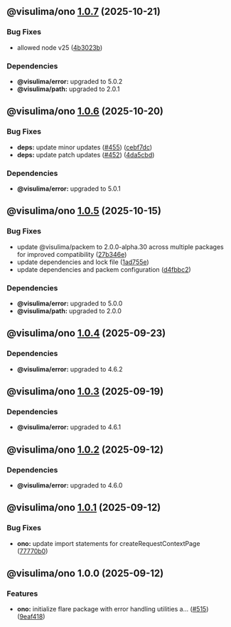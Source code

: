 ## @visulima/ono [1.0.7](https://github.com/visulima/visulima/compare/@visulima/ono@1.0.6...@visulima/ono@1.0.7) (2025-10-21)

### Bug Fixes

* allowed node v25 ([4b3023b](https://github.com/visulima/visulima/commit/4b3023bf2423b85e118af49ade096aec7534653f))


### Dependencies

* **@visulima/error:** upgraded to 5.0.2
* **@visulima/path:** upgraded to 2.0.1

## @visulima/ono [1.0.6](https://github.com/visulima/visulima/compare/@visulima/ono@1.0.5...@visulima/ono@1.0.6) (2025-10-20)

### Bug Fixes

* **deps:** update minor updates ([#455](https://github.com/visulima/visulima/issues/455)) ([cebf7dc](https://github.com/visulima/visulima/commit/cebf7dcdc7f6ca423ad141f90f6c30279f5fa392))
* **deps:** update patch updates ([#452](https://github.com/visulima/visulima/issues/452)) ([4da5cbd](https://github.com/visulima/visulima/commit/4da5cbd411ccd961be7fd6f454aaec841e220b5e))


### Dependencies

* **@visulima/error:** upgraded to 5.0.1

## @visulima/ono [1.0.5](https://github.com/visulima/visulima/compare/@visulima/ono@1.0.4...@visulima/ono@1.0.5) (2025-10-15)

### Bug Fixes

* update @visulima/packem to 2.0.0-alpha.30 across multiple packages for improved compatibility ([27b346e](https://github.com/visulima/visulima/commit/27b346eaa1c0fb0e420d9a9824482028307f4249))
* update dependencies and lock file ([1ad755e](https://github.com/visulima/visulima/commit/1ad755e4a4b68fb194631cf8fe5f9ddb312bc261))
* update dependencies and packem configuration ([d4fbbc2](https://github.com/visulima/visulima/commit/d4fbbc20dc92426437ff1769f5f8364328f5ddbe))


### Dependencies

* **@visulima/error:** upgraded to 5.0.0
* **@visulima/path:** upgraded to 2.0.0

## @visulima/ono [1.0.4](https://github.com/visulima/visulima/compare/@visulima/ono@1.0.3...@visulima/ono@1.0.4) (2025-09-23)


### Dependencies

* **@visulima/error:** upgraded to 4.6.2

## @visulima/ono [1.0.3](https://github.com/visulima/visulima/compare/@visulima/ono@1.0.2...@visulima/ono@1.0.3) (2025-09-19)


### Dependencies

* **@visulima/error:** upgraded to 4.6.1

## @visulima/ono [1.0.2](https://github.com/visulima/visulima/compare/@visulima/ono@1.0.1...@visulima/ono@1.0.2) (2025-09-12)


### Dependencies

* **@visulima/error:** upgraded to 4.6.0

## @visulima/ono [1.0.1](https://github.com/visulima/visulima/compare/@visulima/ono@1.0.0...@visulima/ono@1.0.1) (2025-09-12)

### Bug Fixes

* **ono:** update import statements for createRequestContextPage ([77770b0](https://github.com/visulima/visulima/commit/77770b05d5905856a4b63d688acae19f2de98145))

## @visulima/ono 1.0.0 (2025-09-12)

### Features

* **ono:** initialize flare package with error handling utilities a… ([#515](https://github.com/visulima/visulima/issues/515)) ([9eaf418](https://github.com/visulima/visulima/commit/9eaf41878717a4d34c07f5513a60ca3e09bceda6))

